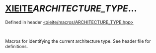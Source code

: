 # [XIEITE](../macros.md)_ARCHITECTURE_TYPE_...
Defined in header [<xieite/macros/ARCHITECTURE_TYPE.hpp>](../../include/xieite/macros/ARCHITECTURE_TYPE.hpp)

<br/>

Macros for identifying the current architecture type. See header file for definitions.
